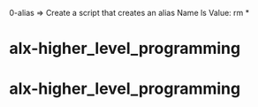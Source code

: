 0-alias => Create a script that creates an alias Name ls Value: rm *
# alx-higher_level_programming
# alx-higher_level_programming
